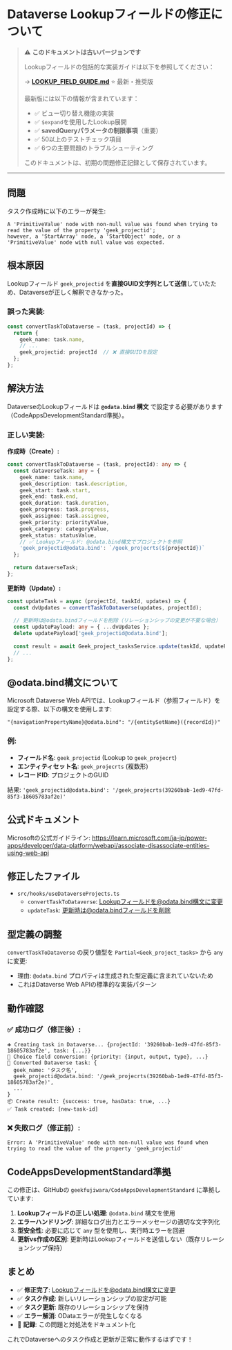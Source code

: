 # Dataverse Lookupフィールドの修正について

> ⚠️ **このドキュメントは古いバージョンです**
> 
> Lookupフィールドの包括的な実装ガイドは以下を参照してください：
> 
> → **[LOOKUP_FIELD_GUIDE.md](./LOOKUP_FIELD_GUIDE.md)** ⭐ 最新・推奨版
> 
> 最新版には以下の情報が含まれています：
> - ✅ ビュー切り替え機能の実装
> - ✅ `$expand`を使用したLookup展開
> - ✅ **savedQueryパラメータの制限事項**（重要）
> - ✅ 50以上のテストチェック項目
> - ✅ 6つの主要問題のトラブルシューティング
> 
> このドキュメントは、初期の問題修正記録として保存されています。

---

## 問題

タスク作成時に以下のエラーが発生:

```
A 'PrimitiveValue' node with non-null value was found when trying to read the value of the property 'geek_projectid'; 
however, a 'StartArray' node, a 'StartObject' node, or a 'PrimitiveValue' node with null value was expected.
```

## 根本原因

Lookupフィールド `geek_projectid` を**直接GUID文字列として送信**していたため、Dataverseが正しく解釈できなかった。

### 誤った実装:
```typescript
const convertTaskToDataverse = (task, projectId) => {
  return {
    geek_name: task.name,
    // ...
    geek_projectid: projectId  // ❌ 直接GUIDを設定
  };
};
```

## 解決方法

DataverseのLookupフィールドは **`@odata.bind` 構文** で設定する必要があります（CodeAppsDevelopmentStandard準拠）。

### 正しい実装:

**作成時（Create）:**
```typescript
const convertTaskToDataverse = (task, projectId): any => {
  const dataverseTask: any = {
    geek_name: task.name,
    geek_description: task.description,
    geek_start: task.start,
    geek_end: task.end,
    geek_duration: task.duration,
    geek_progress: task.progress,
    geek_assignee: task.assignee,
    geek_priority: priorityValue,
    geek_category: categoryValue,
    geek_status: statusValue,
    // ✅ Lookupフィールド: @odata.bind構文でプロジェクトを参照
    'geek_projectid@odata.bind': `/geek_projecrts(${projectId})`
  };
  
  return dataverseTask;
};
```

**更新時（Update）:**
```typescript
const updateTask = async (projectId, taskId, updates) => {
  const dvUpdates = convertTaskToDataverse(updates, projectId);
  
  // 更新時は@odata.bindフィールドを削除（リレーションシップの変更が不要な場合）
  const updatePayload: any = { ...dvUpdates };
  delete updatePayload['geek_projectid@odata.bind'];
  
  const result = await Geek_project_tasksService.update(taskId, updatePayload);
  // ...
};
```

## @odata.bind構文について

Microsoft Dataverse Web APIでは、Lookupフィールド（参照フィールド）を設定する際、以下の構文を使用します:

```
"{navigationPropertyName}@odata.bind": "/{entitySetName}({recordId})"
```

### 例:
- **フィールド名**: `geek_projectid` (Lookup to `geek_projecrt`)
- **エンティティセット名**: `geek_projecrts` (複数形)
- **レコードID**: プロジェクトのGUID

結果: `'geek_projectid@odata.bind': '/geek_projecrts(39260bab-1ed9-47fd-85f3-18605783af2e)'`

## 公式ドキュメント

Microsoftの公式ガイドライン:
https://learn.microsoft.com/ja-jp/power-apps/developer/data-platform/webapi/associate-disassociate-entities-using-web-api

## 修正したファイル

- `src/hooks/useDataverseProjects.ts`
  - `convertTaskToDataverse`: Lookupフィールドを@odata.bind構文に変更
  - `updateTask`: 更新時は@odata.bindフィールドを削除

## 型定義の調整

`convertTaskToDataverse` の戻り値型を `Partial<Geek_project_tasks>` から `any` に変更:
- 理由: `@odata.bind` プロパティは生成された型定義に含まれていないため
- これはDataverse Web APIの標準的な実装パターン

## 動作確認

### ✅ 成功ログ（修正後）:
```
➕ Creating task in Dataverse... {projectId: '39260bab-1ed9-47fd-85f3-18605783af2e', task: {...}}
🔄 Choice field conversion: {priority: {input, output, type}, ...}
📝 Converted Dataverse task: {
  geek_name: 'タスク名',
  geek_projectid@odata.bind: '/geek_projecrts(39260bab-1ed9-47fd-85f3-18605783af2e)',
  ...
}
📦 Create result: {success: true, hasData: true, ...}
✅ Task created: [new-task-id]
```

### ❌ 失敗ログ（修正前）:
```
Error: A 'PrimitiveValue' node with non-null value was found when trying to read the value of the property 'geek_projectid'
```

## CodeAppsDevelopmentStandard準拠

この修正は、GitHubの `geekfujiwara/CodeAppsDevelopmentStandard` に準拠しています:

1. **Lookupフィールドの正しい処理**: `@odata.bind` 構文を使用
2. **エラーハンドリング**: 詳細なログ出力とエラーメッセージの適切な文字列化
3. **型安全性**: 必要に応じて `any` 型を使用し、実行時エラーを回避
4. **更新vs作成の区別**: 更新時はLookupフィールドを送信しない（既存リレーションシップ保持）

## まとめ

- ✅ **修正完了**: Lookupフィールドを@odata.bind構文に変更
- ✅ **タスク作成**: 新しいリレーションシップの設定が可能
- ✅ **タスク更新**: 既存のリレーションシップを保持
- ✅ **エラー解消**: ODataエラーが発生しなくなる
- 📝 **記録**: この問題と対処法をドキュメント化

これでDataverseへのタスク作成と更新が正常に動作するはずです！

